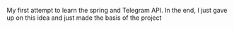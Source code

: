 My first attempt to learn the spring and Telegram API. In the end, I just gave up on this idea and just made the basis of the project
